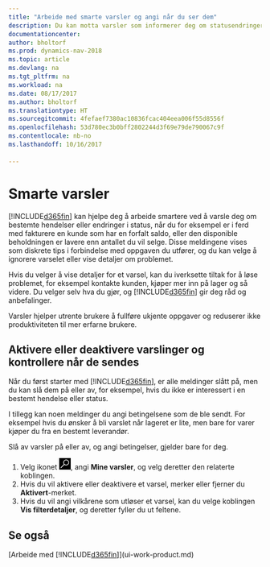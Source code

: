 ```yaml
---
title: "Arbeide med smarte varsler og angi når du ser dem"
description: Du kan motta varsler som informerer deg om statusendringer eller hendelser, for eksempel en forfalt saldo eller lav beholdning.
documentationcenter: 
author: bholtorf
ms.prod: dynamics-nav-2018
ms.topic: article
ms.devlang: na
ms.tgt_pltfrm: na
ms.workload: na
ms.date: 08/17/2017
ms.author: bholtorf
ms.translationtype: HT
ms.sourcegitcommit: 4fefaef7380ac10836fcac404eea006f55d8556f
ms.openlocfilehash: 53d780ec3b0bff2802244d3f69e79de790067c9f
ms.contentlocale: nb-no
ms.lasthandoff: 10/16/2017

---
```

# <a name="smart-notifications"></a>Smarte varsler
[!INCLUDE[d365fin](includes/d365fin_md.md)] kan hjelpe deg å arbeide smartere ved å varsle deg om bestemte hendelser eller endringer i status, når du for eksempel er i ferd med fakturere en kunde som har en forfalt saldo, eller den disponible beholdningen er lavere enn antallet du vil selge. Disse meldingene vises som diskrete tips i forbindelse med oppgaven du utfører, og du kan velge å ignorere varselet eller vise detaljer om problemet.  

Hvis du velger å vise detaljer for et varsel, kan du iverksette tiltak for å løse problemet, for eksempel kontakte kunden, kjøper mer inn på lager og så videre. Du velger selv hva du gjør, og [!INCLUDE[d365fin](includes/d365fin_md.md)] gir deg råd og anbefalinger.  

Varsler hjelper utrente brukere å fullføre ukjente oppgaver og reduserer ikke produktiviteten til mer erfarne brukere.  

## <a name="turn-on-or-turn-off-notifications-and-control-when-they-are-sent"></a>Aktivere eller deaktivere varslinger og kontrollere når de sendes
Når du først starter med [!INCLUDE[d365fin](includes/d365fin_md.md)], er alle meldinger slått på, men du kan slå dem på eller av, for eksempel, hvis du ikke er interessert i en bestemt hendelse eller status.  
  
I tillegg kan noen meldinger du angi betingelsene som de ble sendt. For eksempel hvis du ønsker å bli varslet når lageret er lite, men bare for varer kjøper du fra en bestemt leverandør.  
  
Slå av varsler på eller av, og angi betingelser, gjelder bare for deg.  

1. Velg ikonet ![Søk etter side eller rapport](media/ui-search/search_small.png "Søk etter side eller rapport"), angi **Mine varsler**, og velg deretter den relaterte koblingen.
2. Hvis du vil aktivere eller deaktivere et varsel, merker eller fjerner du **Aktivert**-merket.
3. Hvis du vil angi vilkårene som utløser et varsel, kan du velge koblingen **Vis filterdetaljer**, og deretter fyller du ut feltene.  

## <a name="see-also"></a>Se også
[Arbeide med [!INCLUDE[d365fin](includes/d365fin_md.md)]](ui-work-product.md)

